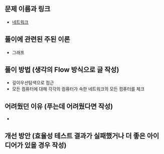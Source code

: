## 문제 이름과 링크

- [네트워크](https://school.programmers.co.kr/learn/courses/30/lessons/43162)

## 풀이에 관련된 주된 이론

- 그래프

## 풀이 방법 (생각의 Flow 방식으로 글 작성)

- 깊이우선탐색으로 접근
- 모든 컴퓨터에 대해 각각의 컴퓨터가 속한 네트워크의 모든 컴퓨터를 체크

## 어려웠던 이유 (푸는데 어려웠다면 작성)

- 

## 개선 방안 (효율성 테스트 결과가 실패했거나 더 좋은 아이디어가 있을 경우 작성)